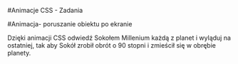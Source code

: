 #Animacje CSS - Zadania

#Animacja- poruszanie obiektu po ekranie

Dzięki animacji CSS odwiedź Sokołem Millenium każdą z planet i wyląduj na ostatniej, tak aby Sokół zrobił obrót o 90 stopni i zmieścił się w obrębie planety.
